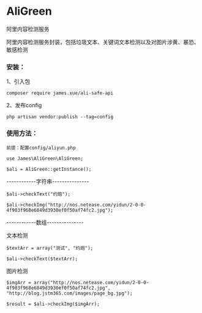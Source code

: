 # AliGreen

阿里内容检测服务

阿里内容检测服务封装，包括垃圾文本、关键词文本检测以及对图片涉黄、暴恐、敏感检测
### 安装：
   1、引入包
   
    composer require james.xue/ali-safe-api
    
   2、发布config
   
    php artisan vendor:publish --tag=config
    
### 使用方法：

    前提：配置config/aliyun.php

    use James\AliGreen\AliGreen;
 
    $ali = AliGreen::getInstance();
 
   ------------字符串---------------
 
    $ali->checkText("约炮");
 
    $ali->checkImg("http://nos.netease.com/yidun/2-0-0-4f903f968e6849d3930ef0f50af74fc2.jpg");
 
 
  ------------数组---------------
  
   文本检测
  
    $textArr = array("测试", "约炮");
  
    $ali->checkText($textArr);
  
  图片检测
  
    $imgArr = array("http://nos.netease.com/yidun/2-0-0-4f903f968e6849d3930ef0f50af74fc2.jpg", "http://blog.jstm365.com/images/page_bg.jpg");
  
    $result = $ali->checkImg($imgArr);
 
